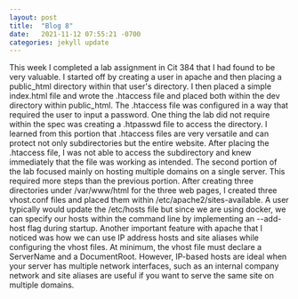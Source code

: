 ```yaml
---
layout: post
title:  "Blog 8"
date:   2021-11-12 07:55:21 -0700
categories: jekyll update
---
```

This week I completed a lab assignment in Cit 384 that I had found to be very valuable. I started off by creating a user in apache and then placing a public_html directory within that user's directory. I then placed a simple index.html file and wrote the .htaccess file and placed both within the dev directory within public_html. The .htaccess file was configured in a way that required the user to input a password. One thing the lab did not require within the spec was creating a .htpasswd file to access the directory. I learned from this portion that .htaccess files are very versatile and can protect not only subdirectories but the entire website. After placing the .htaccess file, I was not able to access the subdirectory and knew immediately that the file was working as intended. The second portion of the lab focused mainly on hosting multiple domains on a single server. This required more steps than the previous portion. After creating three directories under /var/www/html for the three web pages, I created three vhost.conf files and placed them within /etc/apache2/sites-available. A user typically would update the /etc/hosts file but since we are using docker, we can specify our hosts within the command line by implementing an --add-host flag during startup. Another important feature with apache that I noticed was how we can use IP address hosts and site aliases while configuring the vhost files. At minimum, the vhost file must declare a ServerName and a DocumentRoot. However, IP-based hosts are ideal when your server has multiple network interfaces, such as an internal company network and site aliases are useful if you want to serve the same site on multiple domains.